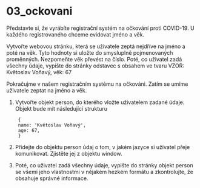# 03_ockovani
Představte si, že vyrábíte registrační systém na očkování proti COVID-19. U každého registrovaného chceme evidovat jméno a věk.

Vytvořte webovou stránku, která se uživatele zeptá nejdříve na jméno a poté na věk. Tyto hodnoty si uložte do smysluplně pojmenovaných proměnných. Nezpomeňte věk převést na číslo.
Poté, co uživatel zadá všechny údaje, vypište do stránky odstavec s obsahem ve tvaru
VZOR: Květoslav Voňavý, věk: 67

Pokračujme v našem registračním systému na očkováni. Zatím se umíme uživatele zeptat na jméno a věk.

1. Vytvořte objekt person, do kterého vložte uživatelem zadané údaje. Objekt bude mít následující strukturu

        {
        name: 'Květoslav Voňavý',
        age: 67,
        }

2. Přidejte do objektu person údaj o tom, v jakém jazyce si uživatel přeje komunikovat. Zjistěte jej z objektu window.

3. Poté, co uživatel zadá všechny údaje, vypište do stránky objekt person se všemi jeho vlastnostmi v nějakém hezkém formátu a zkontrolujte, že obsahuje správné informace.